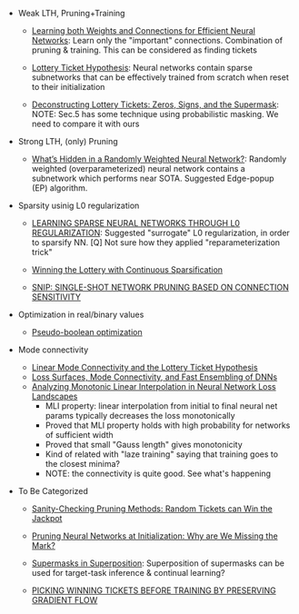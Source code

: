 
* Weak LTH, Pruning+Training 
	* [Learning both Weights and Connections for Efficient Neural Networks](https://arxiv.org/pdf/1506.02626.pdf): Learn only the "important" connections. Combination of pruning \& training. This can be considered as finding tickets
	* [Lottery Ticket Hypothesis](https://arxiv.org/pdf/1803.03635.pdf): Neural networks contain sparse subnetworks that can be effectively trained from scratch when reset to their initialization

	* [Deconstructing Lottery Tickets: Zeros, Signs, and the Supermask](https://arxiv.org/pdf/1905.01067.pdf): NOTE: Sec.5 has some technique using probabilistic masking. We need to compare it with ours


* Strong LTH, (only) Pruning
	* [What’s Hidden in a Randomly Weighted Neural Network?](https://arxiv.org/pdf/1911.13299.pdf): Randomly weighted (overparameterized) neural network contains a subnetwork which performs near SOTA. Suggested Edge-popup (EP) algorithm.

* Sparsity usinig L0 regularization

	* [LEARNING SPARSE NEURAL NETWORKS THROUGH L0 REGULARIZATION](https://arxiv.org/pdf/1712.01312.pdf): Suggested "surrogate" L0 regularization, in order to sparsify NN. [Q] Not sure how they applied "reparameterization trick"
	
	* [Winning the Lottery with Continuous Sparsification](https://arxiv.org/pdf/1912.04427.pdf)

	* [SNIP: SINGLE-SHOT NETWORK PRUNING BASED ON CONNECTION SENSITIVITY](https://arxiv.org/pdf/1810.02340.pdf)



* Optimization in real/binary values
	* [Pseudo-boolean optimization](https://www.sciencedirect.com/science/article/pii/S0166218X01003419)


* Mode connectivity
	* [Linear Mode Connectivity and the Lottery Ticket Hypothesis](https://arxiv.org/pdf/1912.05671.pdf)
	* [Loss Surfaces, Mode Connectivity, and Fast Ensembling of DNNs](https://arxiv.org/pdf/1802.10026.pdf)
	* [Analyzing Monotonic Linear Interpolation in Neural Network Loss Landscapes](https://arxiv.org/abs/2104.11044)
		- MLI property: linear interpolation from initial to final neural net params typically decreases the loss monotonically
		- Proved that MLI property holds with high probability for networks of sufficient width
		- Proved that small "Gauss length" gives monotonicity
		- Kind of related with "laze training" saying that training goes to the closest minima?
		- NOTE: the connectivity is quite good. See what's happening


* To Be Categorized
	* [Sanity-Checking Pruning Methods: Random Tickets can Win the Jackpot](https://arxiv.org/pdf/2009.11094.pdf)
	* [Pruning Neural Networks at Initialization: Why are We Missing the Mark?](https://arxiv.org/pdf/2009.08576.pdf)
	* [Supermasks in Superposition](https://proceedings.neurips.cc//paper/2020/file/ad1f8bb9b51f023cdc80cf94bb615aa9-Paper.pdf): Superposition of supermasks can be used for target-task inference \& continual learning?

	* [PICKING WINNING TICKETS BEFORE TRAINING BY PRESERVING GRADIENT FLOW](https://openreview.net/pdf?id=SkgsACVKPH)


